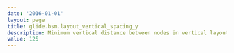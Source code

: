 ```yaml
---
date: '2016-01-01'
layout: page
title: glide.bsm.layout_vertical_spacing_y
description: Minimum vertical distance between nodes in vertical layout
value: 125
---
```

